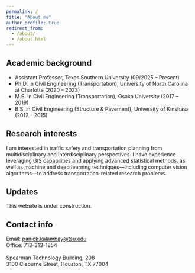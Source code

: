 ```yaml
---
permalink: /
title: "About me"
author_profile: true
redirect_from: 
  - /about/
  - /about.html
---
```


Academic background
------
- Assistant Professor, Texas Southern University (09/2025 – Present)  
- Ph.D. in Civil Engineering (Transportation), University of North Carolina at Charlotte (2020 – 2023)  
- M.S. in Civil Engineering (Transportation), Osaka University (2017 – 2019)  
- B.S. in Civil Engineering (Structure & Pavement), University of Kinshasa (2012 – 2015)

Research interests
------
I am interested in traffic safety and transportation planning from multidisciplinary and interdisciplinary perspectives. I have experience leveraging GIS capabilities and applying advanced statistical methods, as well as machine and deep learning techniques—including computer vision algorithms—to address transportation-related research problems.

Updates
------
This website is under construction.

Contact info
------
Email: panick.kalambay@tsu.edu<br>
Office: 713-313-1854<br>   
Spearman Technology Building, 208<br>
3100 Cleburne Street, Houston, TX 77004
